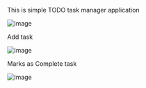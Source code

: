 This is simple TODO task manager application

![image](https://github.com/Rushi-7070/Simple_TODO/assets/97504709/d4169c3a-5323-47f8-aef1-03c6addaae09)

Add task



![image](https://github.com/Rushi-7070/Simple_TODO/assets/97504709/cbe66978-1516-44f5-b207-152d6a802305)


Marks as Complete task

![image](https://github.com/Rushi-7070/Simple_TODO/assets/97504709/8f108612-1a71-48e0-b04b-c9dbf77db2e7)
